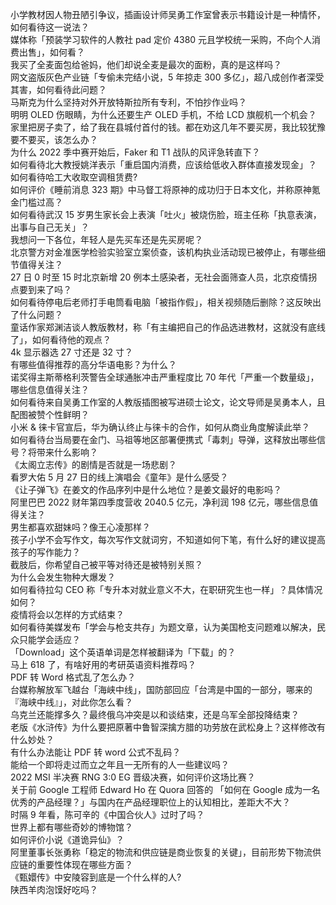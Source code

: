 小学教材因人物丑陋引争议，插画设计师吴勇工作室曾表示书籍设计是一种情怀，如何看待这一说法？  
媒体称「预装学习软件的人教社 pad 定价 4380 元且学校统一采购，不向个人消费出售」，如何看？  
我买了全麦面包给爸妈，他们却说全麦是最次的面粉，真的是这样吗？  
网文盗版灰色产业链「专偷未完结小说，5 年掠走 300 多亿」，超八成创作者深受其害，如何看待此问题？  
马斯克为什么坚持对外开放特斯拉所有专利，不怕抄作业吗？  
明明 OLED 伤眼睛，为什么还要生产 OLED 手机，不给 LCD 旗舰机一个机会？  
家里把房子卖了，给了我在县城付首付的钱。都在劝这几年不要买房，我比较犹豫要不要买，该怎么办？  
为什么 2022 季中赛开始后，Faker 和 T1 战队的风评急转直下？  
如何看待北大教授姚洋表示「重启国内消费，应该给低收入群体直接发现金」？  
如何看待哈工大收取空调租赁费?  
如何评价《睡前消息 323 期》中马督工将原神的成功归于日本文化，并称原神氪金门槛过高？  
如何看待武汉 15 岁男生家长会上表演「吐火」被烧伤脸，班主任称「执意表演，出事与自己无关」？  
我想问一下各位，年轻人是先买车还是先买房呢？  
北京警方对金准医学检验实验室立案侦查，该机构执业活动现已被停止，有哪些细节值得关注？  
27 日 0 时至 15 时北京新增 20 例本土感染者，无社会面筛查人员，北京疫情拐点要到来了吗？  
如何看待停电后老师打手电筒看电脑「被指作假」，相关视频随后删除？这反映出了什么问题？  
童话作家郑渊洁谈人教版教材，称「有主编把自己的作品选进教材，这就没有底线了」，如何看待他的观点？  
4k 显示器选 27 寸还是 32 寸？  
有哪些值得推荐的高分华语电影？为什么？  
诺奖得主斯蒂格利茨警告全球通胀冲击严重程度比 70 年代「严重一个数量级」，哪些信息值得关注？  
如何看待来自吴勇工作室的人教版插图被写进硕士论文，论文导师是吴勇本人，且配图被赞个性鲜明？  
小米 & 徕卡官宣后，华为确认终止与徕卡的合作，如何从商业角度解读此举？  
如何看待台当局要在金门、马祖等地区部署便携式「毒刺」导弹，这释放出哪些信号？将带来什么影响？  
《太阁立志传》的剧情是否就是一场悲剧？  
看罗大佑 5 月 27 日的线上演唱会《童年》是什么感受？  
《让子弹飞》在姜文的作品序列中是什么地位？是姜文最好的电影吗？  
阿里巴巴 2022 财年第四季度营收 2040.5 亿元，净利润 198 亿元，哪些信息值得关注？  
男生都喜欢甜妹吗？像王心凌那样？  
孩子小学不会写作文，每次写作文就词穷，不知道如何下笔，有什么好的建议提高孩子的写作能力？  
截肢后，你希望自己被平等对待还是被特别关照？  
为什么会发生物种大爆发？  
如何看待拉勾 CEO 称「专升本对就业意义不大，在职研究生也一样」？具体情况如何？  
疫情将会以怎样的方式结束？  
如何看待美媒发布「学会与枪支共存」为题文章，认为美国枪支问题难以解决，民众只能学会适应？  
「Download」这个英语单词是怎样被翻译为「下载」的？  
马上 618 了，有啥好用的考研英语资料推荐吗？  
PDF 转 Word 格式乱了怎么办？  
台媒称解放军飞越台「海峡中线」，国防部回应「台湾是中国的一部分，哪来的『海峡中线』」，对此你怎么看？  
乌克兰还能撑多久？最终俄乌冲突是以和谈结束，还是乌军全部投降结束？  
老版《水浒传》为什么要把原著中鲁智深擒方腊的功劳放在武松身上？这样修改有什么妙处？  
有什么办法能让 PDF 转 word 公式不乱码？  
能给一个即将走过而立之年且一无所有的人一些建议吗？  
2022 MSI 半决赛 RNG 3:0 EG 晋级决赛，如何评价这场比赛？  
关于前 Google 工程师 Edward Ho 在 Quora 回答的 「如何在 Google 成为一名优秀的产品经理？」与国内在产品经理职位上的认知相比，差距大不大？  
时隔 9 年看，陈可辛的《中国合伙人》过时了吗？  
世界上都有哪些奇妙的博物馆？  
如何评价小说《道诡异仙》？  
阿里董事长张勇称「稳定的物流和供应链是商业恢复的关键」，目前形势下物流供应链的重要性体现在哪些方面？  
《甄嬛传》中安陵容到底是一个什么样的人?  
陕西羊肉泡馍好吃吗？  
